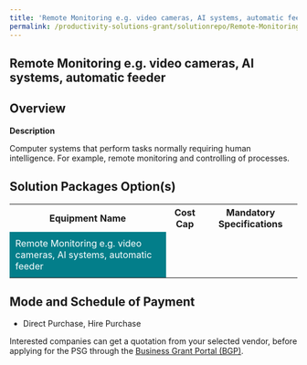 ```yaml
---
title: 'Remote Monitoring e.g. video cameras, AI systems, automatic feeder'
permalink: /productivity-solutions-grant/solutionrepo/Remote-Monitoring-eg-video-cameras,-AI-systems,-automatic-feeder
---
```


## Remote Monitoring e.g. video cameras, AI systems, automatic feeder

## Overview

**Description**

Computer systems that perform tasks normally requiring human intelligence. For example, remote monitoring and controlling of processes.

## Solution Packages Option(s)

<table>
<tr>
<th><b>Equipment Name</b></th>
<th><b>Cost Cap</b></th>
<th><b>Mandatory Specifications</b></th>
</tr>
<tr>
<td style='padding: 10px; background-color: #037E8A; color: #FFFFFF;'>Remote Monitoring e.g. video cameras, AI systems, automatic feeder</td>
<td style='padding: 10px;'></td>
<td style='padding: 10px;'></td>
</tr>
</table>

## Mode and Schedule of Payment

 - Direct Purchase, Hire Purchase

Interested companies can get a quotation from your selected vendor, before applying for the PSG through the <a href='https://www.businessgrants.gov.sg/' target='_blank' rel='noopener'>Business Grant Portal (BGP)</a>.

<script src="/jquery/resize-tables.js"></script>
